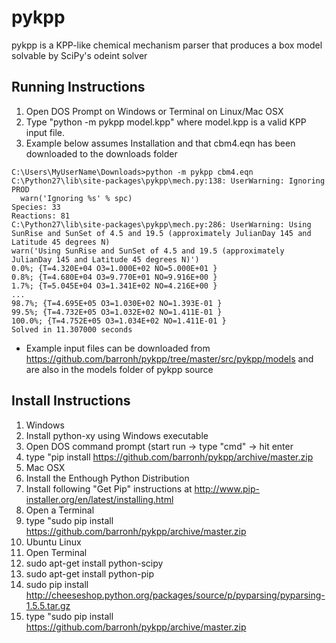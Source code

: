 pykpp
=====

pykpp is a KPP-like chemical mechanism parser that produces a box model solvable by SciPy's odeint solver

Running Instructions
--------------------

1. Open DOS Prompt on Windows or Terminal on Linux/Mac OSX
2. Type "python -m pykpp model.kpp" where model.kpp is a valid KPP input file.
3. Example below assumes Installation and that cbm4.eqn has been downloaded to the downloads folder

```
C:\Users\MyUserName\Downloads>python -m pykpp cbm4.eqn
C:\Python27\lib\site-packages\pykpp\mech.py:138: UserWarning: Ignoring PROD
  warn('Ignoring %s' % spc)
Species: 33
Reactions: 81
C:\Python27\lib\site-packages\pykpp\mech.py:286: UserWarning: Using SunRise and SunSet of 4.5 and 19.5 (approximately JulianDay 145 and Latitude 45 degrees N)
warn('Using SunRise and SunSet of 4.5 and 19.5 (approximately JulianDay 145 and Latitude 45 degrees N)')
0.0%; {T=4.320E+04 O3=1.000E+02 NO=5.000E+01 }
0.8%; {T=4.680E+04 O3=9.770E+01 NO=9.916E+00 }
1.7%; {T=5.045E+04 O3=1.341E+02 NO=4.216E+00 }
...
98.7%; {T=4.695E+05 O3=1.030E+02 NO=1.393E-01 }
99.5%; {T=4.732E+05 O3=1.032E+02 NO=1.411E-01 }
100.0%; {T=4.752E+05 O3=1.034E+02 NO=1.411E-01 }
Solved in 11.307000 seconds
```

* Example input files can be downloaded from https://github.com/barronh/pykpp/tree/master/src/pykpp/models and are also in the models folder of pykpp source

Install Instructions
--------------------

1. Windows
  1. Install python-xy using Windows executable
  2. Open DOS command prompt (start run -> type "cmd" -> hit enter
  3. type "pip install https://github.com/barronh/pykpp/archive/master.zip
2. Mac OSX
  1. Install the Enthough Python Distribution
  2. Install following "Get Pip" instructions at http://www.pip-installer.org/en/latest/installing.html
  3. Open a Terminal
  4. type "sudo pip install https://github.com/barronh/pykpp/archive/master.zip
5. Ubuntu Linux
  1. Open Terminal
  2. sudo apt-get install python-scipy
  3. sudo apt-get install python-pip
  3. sudo pip install http://cheeseshop.python.org/packages/source/p/pyparsing/pyparsing-1.5.5.tar.gz
  4. type "sudo pip install https://github.com/barronh/pykpp/archive/master.zip


